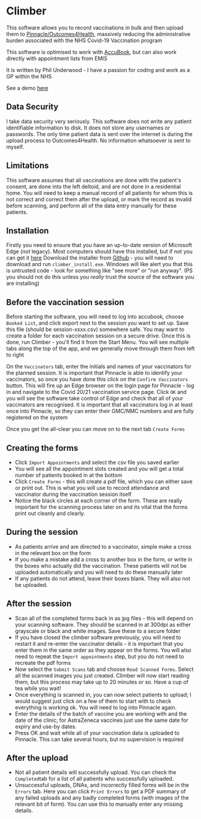 # Climber
This software allows you to record vaccinations in bulk and then upload them to [Pinnacle/Outcomes4Health](https://outcomes4health.org/o4h/),
massively reducing the administrative burden associated with the NHS Covid-19 Vaccination program

This software is optimised to work with [AccuBook](https://support.accurx.com/en/collections/2671154-accubook-booking-patients-in-for-vaccinations),
but can also work directly with appointment lists from EMIS

It is written by Phil Underwood - I have a passion for coding and work as a GP within the NHS

See a demo [here](https://youtu.be/WSNt-N3F9O4)

## Data Security
I take data security very seriously. This software does not write any patient identifiable information to disk. It does not store any
usernames or passwords. The only time patient data is sent over the internet is during the upload process to Outcomes4Health. No information
whatsoever is sent to myself.

## Limitations
This software assumes that all vaccinations are done with the patient's consent, are done into the left deltoid, and are not done in a residential home. You will need to keep
a manual record of all patients for whom this is not correct and correct them after the upload, or mark the record as invalid before scanning,
and perform all of the data entry manually for these patients.

## Installation
Firstly you need to ensure that you have an up-to-date version of Microsoft Edge (*not* legacy). Most computers should have this
installed, but if not you can get it [here](https://www.microsoft.com/en-us/edge)
Download the installer from [Github](https://github.com/furbrain/climber/releases/latest) - you will need to download and run
`climber_install.exe`. Windows will like alert you that this is untrusted code - look for something like "see more" or "run anyway".
(PS you should not do this unless you *really* trust the source of the software you are installing)

## Before the vaccination session
Before starting the software, you will need to log into accubook, choose `Booked List`, and click export next to the session you want to
set up. Save this file (should be session-xxxx.csv) somewhere safe. You may want to create a folder for each vaccination session on a secure
drive.
Once this is done, run Climber - you'll find it from the Start Menu. You will see multiple tabs along the top of the app, and we generally move through them from
left to right

On the `Vaccinators` tab, enter the initials and names of your vaccinators for the planned session. It is important that Pinnacle is able to identify
your vaccinators, so once you have done this click on the `Confirm Vaccinators` button. This will fire up an Edge browser on the login
page for Pinnacle - log in and navigate to the Covid 20/21 vaccination service page. Click `OK` and you will see the software take control
of Edge and check that all of your vaccinators are recognised. It is important that all vaccinators log in at least once into Pinnacle, so
they can enter their GMC/NMC numbers and are fully registered on the system

Once you get the all-clear you can move on to the next tab `Create Forms`

## Creating the forms
* Click `Import Appointments` and select the csv file you saved earlier
* You will see all the appointment slots created and you will get a total number of patients booked in at the bottom
* Click `Create Forms` - this will create a pdf file, which you can either save or print out. This is what you will use to record
  attendance and vaccinator during the vaccination session itself
* Notice the black circles at each corner of the form. These are really important for the scanning process later on and its vital 
  that the forms print out cleanly and clearly.
  
## During the session
* As patients arrive and are directed to a vaccinator, simple make a cross in the relevant box on the form
* If you make a mistake add a cross to another box in the form, or write in the boxes who actually did the vaccination.
  These patients will not be uploaded automatically and you will need to do these manually later
* If any patients do not attend, leave their boxes blank. They will also not be uploaded.

## After the session
* Scan all of the completed forms back in as jpg files - this will depend on your scanning software. They should be scanned in at 300dpi
  as either grayscale or black and white images. Save these to a secure folder
* If you have closed the climber software previously, you will need to restart it and re-enter the vaccinator details - it is important
  that you enter them in the same order as they appear on the forms. You will also need to repeat the `Import appointments` step, but you
  do not need to recreate the pdf forms
* Now select the `Submit Scans` tab and choose `Read Scanned Forms`. Select all the scanned images you just created. Climber will now start
  reading them, but this process may take up to 20 minutes or so. Have a cup of tea while you wait!
* Once everything is scanned in, you can now select patients to upload; I would suggest just click on a few of them to start with to check
  everything is working ok. You will need to log into Pinnacle again. 
* Enter the details of the batch of vaccine you are working with and the date of the clinic; for AstraZeneca vaccines just use the same
  date for expiry and use-by dates.
* Press OK and wait while all of your vaccination data is uploaded to Pinnacle. This can take several hours, but no supervision is required

## After the upload
* Not all patient details will successfully upload. You can check the `Completed`tab for a list of all patients who successfully uploaded.
* Unsuccessful uploads, DNAs, and incorrectly filled forms will be in the `Errors` tab. Here you can click `Print Errors` to get a PDF
  summary of any failed uploads and any badly completed forms (with images of the relevant bit of form). You can use this to manually enter
  any missing details.
